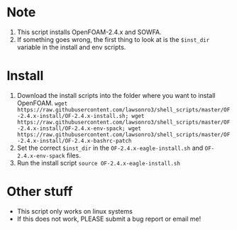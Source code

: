 # Note
1. This script installs OpenFOAM-2.4.x and SOWFA.
1. If something goes wrong, the first thing to look at is the `$inst_dir` variable in the install and env scripts.

# Install
1. Download the install scripts into the folder where you want to install OpenFOAM.
```wget https://raw.githubusercontent.com/lawsonro3/shell_scripts/master/OF-2.4.x-install/OF-2.4.x-install.sh; wget https://raw.githubusercontent.com/lawsonro3/shell_scripts/master/OF-2.4.x-install/OF-2.4.x-env-spack; wget https://raw.githubusercontent.com/lawsonro3/shell_scripts/master/OF-2.4.x-install/OF-2.4.x-bashrc-patch```
1. Set the correct `$inst_dir` in the `OF-2.4.x-eagle-install.sh` and `OF-2.4.x-env-spack` files.
1. Run the install script ```source OF-2.4.x-eagle-install.sh```

# Other stuff
* This script only works on linux systems
* If this does not work, PLEASE submit a bug report or email me!

